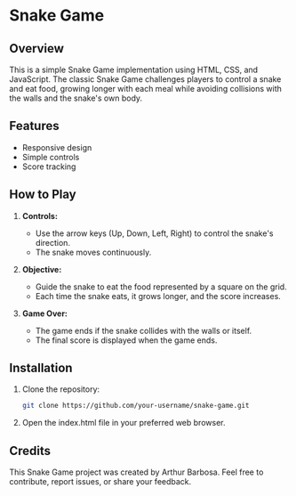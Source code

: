 # Snake Game

## Overview

This is a simple Snake Game implementation using HTML, CSS, and JavaScript. The classic Snake Game challenges players to control a snake and eat food, growing longer with each meal while avoiding collisions with the walls and the snake's own body.

## Features

- Responsive design
- Simple controls
- Score tracking

## How to Play

1. **Controls:**
   - Use the arrow keys (Up, Down, Left, Right) to control the snake's direction.
   - The snake moves continuously.

2. **Objective:**
   - Guide the snake to eat the food represented by a square on the grid.
   - Each time the snake eats, it grows longer, and the score increases.

3. **Game Over:**
   - The game ends if the snake collides with the walls or itself.
   - The final score is displayed when the game ends.

## Installation

1. Clone the repository:

   ```bash
   git clone https://github.com/your-username/snake-game.git

2. Open the index.html file in your preferred web browser.

## Credits
This Snake Game project was created by Arthur Barbosa. Feel free to contribute, report issues, or share your feedback.
